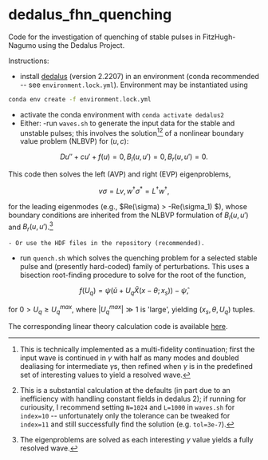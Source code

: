 # dedalus_fhn_quenching
Code for the investigation of quenching of stable pulses in FitzHugh-Nagumo using the Dedalus Project.

Instructions:
- install [dedalus](https://github.com/DedalusProject/dedalus)  (version 2.2207) in an environment (conda recommended -- see `environment.lock.yml`). Environment may be instantiated using 
```sh
conda env create -f environment.lock.yml
```
- activate the conda environment with `conda activate dedalus2`
- Either:
-run `waves.sh` to generate the input data for the stable and unstable pulses; this involves the solution[^1][^2] of a nonlinear boundary value problem (NLBVP) for $(u,c)$:

$$
	D u'' + c u' + f(u) = 0, B_l(u, u') = 0, B_r(u, u') = 0.
$$

This code then solves the left (AVP) and right (EVP) eigenproblems,

$$ 
	v \sigma = L v, w^\dagger \sigma^* = L^\dagger w^\dagger,
$$

for the leading eigenmodes (e.g., $Re(\sigma) > -Re(\sigma_1) $), whose boundary conditions are inherited from the NLBVP formulation of $B_l(u,u')$ and $B_r(u,u')$.[^3]
	
	- Or use the HDF files in the repository (recommended).
- run `quench.sh` which solves the quenching problem for a selected stable pulse and (presently hard-coded) family of perturbations. This uses a bisection root-finding procedure to solve for the root of the function,

$$
	f(U_q) = \psi(\check{u} + U_q \check{X}(x-\theta; x_s)) - \hat{\psi},
$$

for $0 > U_q \geq U_q^{max}$, where $|U_q^{max}| \gg 1$ is 'large', yielding $(x_s, \theta, U_q)$ tuples.

The corresponding linear theory calculation code is available [here](https://github.com/cmarcotte/linear_prediction/tree/main).

[^1]: This is technically implemented as a multi-fidelity continuation; first the input wave is continued in $\gamma$ with half as many modes and doubled dealiasing for intermediate $\gamma$s, then refined when $\gamma$ is in the predefined set of interesting values to yield a resolved wave. 
[^2]: This is a substantial calculation at the defaults (in part due to an inefficiency with handling constant fields in dedalus 2); if running for curiousity, I recommend setting `N=1024` and `L=1000` in `waves.sh` for `index=10` -- unfortunately only the tolerance can be tweaked for `index=11` and still successfully find the solution (e.g. `tol=3e-7`).
[^3]: The eigenproblems are solved as each interesting $\gamma$ value yields a fully resolved wave.
